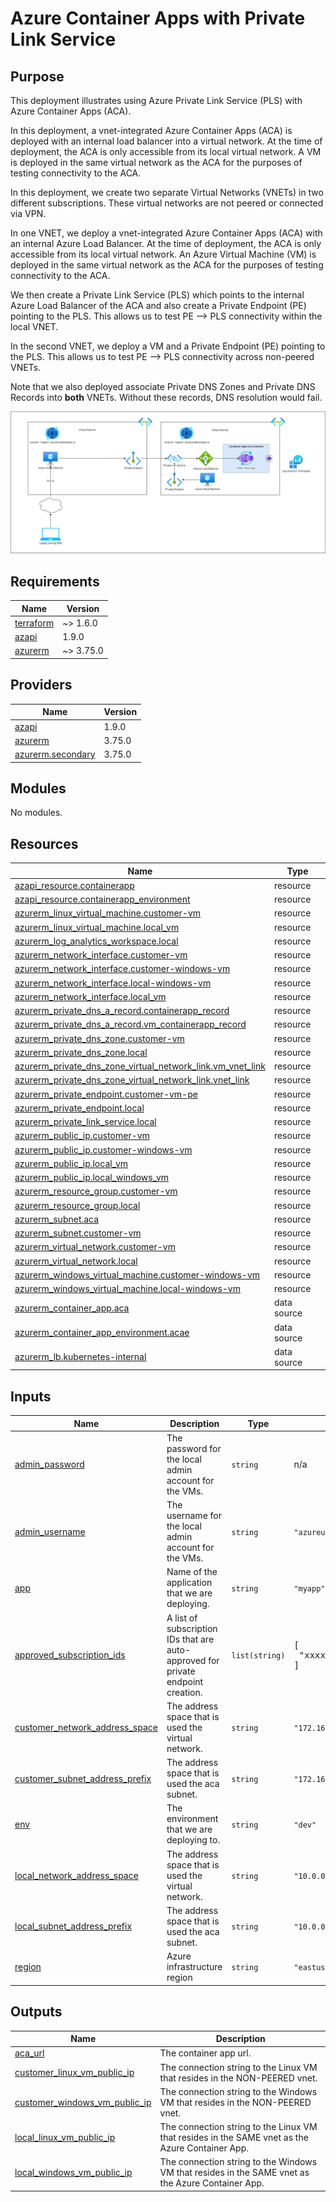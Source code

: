 # Azure Container Apps with Private Link Service

## Purpose

This deployment illustrates using Azure Private Link Service (PLS) with Azure Container Apps (ACA).

In this deployment, a vnet-integrated Azure Container Apps (ACA) is deployed with an internal load balancer into a virtual network. At the time of deployment, the ACA is only accessible from its local virtual network. A VM is deployed in the same virtual network as the ACA for the purposes of testing connectivity to the ACA.

In this deployment, we create two separate Virtual Networks (VNETs) in two different subscriptions. These virtual networks are not peered or connected via VPN.

In one VNET, we deploy a vnet-integrated Azure Container Apps (ACA) with an internal Azure Load Balancer. At the time of deployment, the ACA is only accessible from its local virtual network. An Azure Virtual Machine (VM) is deployed in the same virtual network as the ACA for the purposes of testing connectivity to the ACA.

We then create a Private Link Service (PLS) which points to the internal Azure Load Balancer of the ACA and also create a Private Endpoint (PE) pointing to the PLS. This allows us to test PE --> PLS connectivity within the local VNET.

In the second VNET, we deploy a VM and a Private Endpoint (PE) pointing to the PLS. This allows us to test PE --> PLS connectivity across non-peered VNETs.

Note that we also deployed associate Private DNS Zones and Private DNS Records into **both** VNETs. Without these records, DNS resolution would fail.

![architecture diagram](./assets/pls_aca.png "arch_diagram")

## Requirements

| Name | Version |
|------|---------|
| <a name="requirement_terraform"></a> [terraform](#requirement\_terraform) | ~> 1.6.0 |
| <a name="requirement_azapi"></a> [azapi](#requirement\_azapi) | 1.9.0 |
| <a name="requirement_azurerm"></a> [azurerm](#requirement\_azurerm) | ~> 3.75.0 |

## Providers

| Name | Version |
|------|---------|
| <a name="provider_azapi"></a> [azapi](#provider\_azapi) | 1.9.0 |
| <a name="provider_azurerm"></a> [azurerm](#provider\_azurerm) | 3.75.0 |
| <a name="provider_azurerm.secondary"></a> [azurerm.secondary](#provider\_azurerm.secondary) | 3.75.0 |

## Modules

No modules.

## Resources

| Name | Type |
|------|------|
| [azapi_resource.containerapp](https://registry.terraform.io/providers/Azure/azapi/1.9.0/docs/resources/resource) | resource |
| [azapi_resource.containerapp_environment](https://registry.terraform.io/providers/Azure/azapi/1.9.0/docs/resources/resource) | resource |
| [azurerm_linux_virtual_machine.customer-vm](https://registry.terraform.io/providers/hashicorp/azurerm/latest/docs/resources/linux_virtual_machine) | resource |
| [azurerm_linux_virtual_machine.local_vm](https://registry.terraform.io/providers/hashicorp/azurerm/latest/docs/resources/linux_virtual_machine) | resource |
| [azurerm_log_analytics_workspace.local](https://registry.terraform.io/providers/hashicorp/azurerm/latest/docs/resources/log_analytics_workspace) | resource |
| [azurerm_network_interface.customer-vm](https://registry.terraform.io/providers/hashicorp/azurerm/latest/docs/resources/network_interface) | resource |
| [azurerm_network_interface.customer-windows-vm](https://registry.terraform.io/providers/hashicorp/azurerm/latest/docs/resources/network_interface) | resource |
| [azurerm_network_interface.local-windows-vm](https://registry.terraform.io/providers/hashicorp/azurerm/latest/docs/resources/network_interface) | resource |
| [azurerm_network_interface.local_vm](https://registry.terraform.io/providers/hashicorp/azurerm/latest/docs/resources/network_interface) | resource |
| [azurerm_private_dns_a_record.containerapp_record](https://registry.terraform.io/providers/hashicorp/azurerm/latest/docs/resources/private_dns_a_record) | resource |
| [azurerm_private_dns_a_record.vm_containerapp_record](https://registry.terraform.io/providers/hashicorp/azurerm/latest/docs/resources/private_dns_a_record) | resource |
| [azurerm_private_dns_zone.customer-vm](https://registry.terraform.io/providers/hashicorp/azurerm/latest/docs/resources/private_dns_zone) | resource |
| [azurerm_private_dns_zone.local](https://registry.terraform.io/providers/hashicorp/azurerm/latest/docs/resources/private_dns_zone) | resource |
| [azurerm_private_dns_zone_virtual_network_link.vm_vnet_link](https://registry.terraform.io/providers/hashicorp/azurerm/latest/docs/resources/private_dns_zone_virtual_network_link) | resource |
| [azurerm_private_dns_zone_virtual_network_link.vnet_link](https://registry.terraform.io/providers/hashicorp/azurerm/latest/docs/resources/private_dns_zone_virtual_network_link) | resource |
| [azurerm_private_endpoint.customer-vm-pe](https://registry.terraform.io/providers/hashicorp/azurerm/latest/docs/resources/private_endpoint) | resource |
| [azurerm_private_endpoint.local](https://registry.terraform.io/providers/hashicorp/azurerm/latest/docs/resources/private_endpoint) | resource |
| [azurerm_private_link_service.local](https://registry.terraform.io/providers/hashicorp/azurerm/latest/docs/resources/private_link_service) | resource |
| [azurerm_public_ip.customer-vm](https://registry.terraform.io/providers/hashicorp/azurerm/latest/docs/resources/public_ip) | resource |
| [azurerm_public_ip.customer-windows-vm](https://registry.terraform.io/providers/hashicorp/azurerm/latest/docs/resources/public_ip) | resource |
| [azurerm_public_ip.local_vm](https://registry.terraform.io/providers/hashicorp/azurerm/latest/docs/resources/public_ip) | resource |
| [azurerm_public_ip.local_windows_vm](https://registry.terraform.io/providers/hashicorp/azurerm/latest/docs/resources/public_ip) | resource |
| [azurerm_resource_group.customer-vm](https://registry.terraform.io/providers/hashicorp/azurerm/latest/docs/resources/resource_group) | resource |
| [azurerm_resource_group.local](https://registry.terraform.io/providers/hashicorp/azurerm/latest/docs/resources/resource_group) | resource |
| [azurerm_subnet.aca](https://registry.terraform.io/providers/hashicorp/azurerm/latest/docs/resources/subnet) | resource |
| [azurerm_subnet.customer-vm](https://registry.terraform.io/providers/hashicorp/azurerm/latest/docs/resources/subnet) | resource |
| [azurerm_virtual_network.customer-vm](https://registry.terraform.io/providers/hashicorp/azurerm/latest/docs/resources/virtual_network) | resource |
| [azurerm_virtual_network.local](https://registry.terraform.io/providers/hashicorp/azurerm/latest/docs/resources/virtual_network) | resource |
| [azurerm_windows_virtual_machine.customer-windows-vm](https://registry.terraform.io/providers/hashicorp/azurerm/latest/docs/resources/windows_virtual_machine) | resource |
| [azurerm_windows_virtual_machine.local-windows-vm](https://registry.terraform.io/providers/hashicorp/azurerm/latest/docs/resources/windows_virtual_machine) | resource |
| [azurerm_container_app.aca](https://registry.terraform.io/providers/hashicorp/azurerm/latest/docs/data-sources/container_app) | data source |
| [azurerm_container_app_environment.acae](https://registry.terraform.io/providers/hashicorp/azurerm/latest/docs/data-sources/container_app_environment) | data source |
| [azurerm_lb.kubernetes-internal](https://registry.terraform.io/providers/hashicorp/azurerm/latest/docs/data-sources/lb) | data source |

## Inputs

| Name | Description | Type | Default | Required |
|------|-------------|------|---------|:--------:|
| <a name="input_admin_password"></a> [admin\_password](#input\_admin\_password) | The password for the local admin account for the VMs. | `string` | n/a | yes |
| <a name="input_admin_username"></a> [admin\_username](#input\_admin\_username) | The username for the local admin account for the VMs. | `string` | `"azureuser"` | no |
| <a name="input_app"></a> [app](#input\_app) | Name of the application that we are deploying. | `string` | `"myapp"` | no |
| <a name="input_approved_subscription_ids"></a> [approved\_subscription\_ids](#input\_approved\_subscription\_ids) | A list of subscription IDs that are auto-approved for private endpoint creation. | `list(string)` | <pre>[<br>  "xxxxxxxx-xxxx-xxxx-xxxx-xxxxxxxxxxxx"<br>]</pre> | no |
| <a name="input_customer_network_address_space"></a> [customer\_network\_address\_space](#input\_customer\_network\_address\_space) | The address space that is used the virtual network. | `string` | `"172.16.0.0/16"` | no |
| <a name="input_customer_subnet_address_prefix"></a> [customer\_subnet\_address\_prefix](#input\_customer\_subnet\_address\_prefix) | The address space that is used the aca subnet. | `string` | `"172.16.0.0/23"` | no |
| <a name="input_env"></a> [env](#input\_env) | The environment that we are deploying to. | `string` | `"dev"` | no |
| <a name="input_local_network_address_space"></a> [local\_network\_address\_space](#input\_local\_network\_address\_space) | The address space that is used the virtual network. | `string` | `"10.0.0.0/16"` | no |
| <a name="input_local_subnet_address_prefix"></a> [local\_subnet\_address\_prefix](#input\_local\_subnet\_address\_prefix) | The address space that is used the aca subnet. | `string` | `"10.0.0.0/23"` | no |
| <a name="input_region"></a> [region](#input\_region) | Azure infrastructure region | `string` | `"eastus"` | no |

## Outputs

| Name | Description |
|------|-------------|
| <a name="output_aca_url"></a> [aca\_url](#output\_aca\_url) | The container app url. |
| <a name="output_customer_linux_vm_public_ip"></a> [customer\_linux\_vm\_public\_ip](#output\_customer\_linux\_vm\_public\_ip) | The connection string to the Linux VM that resides in the NON-PEERED vnet. |
| <a name="output_customer_windows_vm_public_ip"></a> [customer\_windows\_vm\_public\_ip](#output\_customer\_windows\_vm\_public\_ip) | The connection string to the Windows VM that resides in the NON-PEERED vnet. |
| <a name="output_local_linux_vm_public_ip"></a> [local\_linux\_vm\_public\_ip](#output\_local\_linux\_vm\_public\_ip) | The connection string to the Linux VM that resides in the SAME vnet as the Azure Container App. |
| <a name="output_local_windows_vm_public_ip"></a> [local\_windows\_vm\_public\_ip](#output\_local\_windows\_vm\_public\_ip) | The connection string to the Windows VM that resides in the SAME vnet as the Azure Container App. |

